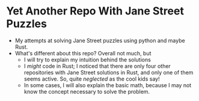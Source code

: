 # Yet Another Repo With Jane Street Puzzles
- My attempts at solving Jane Street puzzles using python and maybe Rust.
- What's different about this repo? Overall not much, but
  - I will try to explain my intuition behind the solutions
  - I *might* code in Rust; I noticed that there are only four other repositories with 
    Jane Street solutions in Rust, and only one of them seems active. So, quite 
    *neglected* as the cool kids say!
  - In some cases, I will also explain the basic math, because I may not know the 
    concept necessary to solve the problem.
